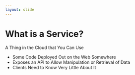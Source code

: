 ```yaml
---
layout: slide
---
```


# What is a Service?

A Thing in the Cloud that You Can Use

* Some Code Deployed Out on the Web Somewhere
* Exposes an API to Allow Manipulation or Retrieval of Data
* Clients Need to Know Very Little About It
